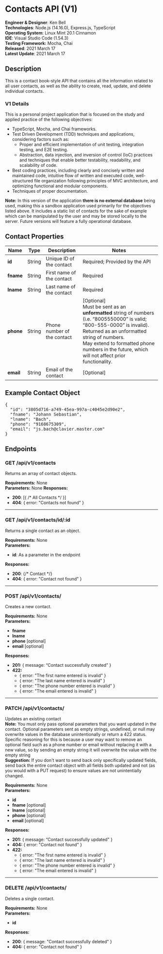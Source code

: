 # Contacts API (V1)

**Engineer & Designer**: Ken Bell<br>
**Technologies**: Node.js (14.16.0), Express.js, TypeScript<br>
**Operating System**: Linux Mint 20.1 Cinnamon<br>
**IDE**: Visual Studio Code (1.54.3)<br>
**Testing Framework:** Mocha, Chai<br>
**Released**: 2021 March 17<br>
**Latest Update**: 2021 March 17<br>

## **Description**

This is a contact book-style API that contains all the information related to all user contacts, as well as the ability to create, read, update, and delete individual contacts.

### **V1 Details**

This is a personal project application that is focused on the study and applied practice of the following objectives:

- TypeScript, Mocha, and Chai frameworks.
- Test Driven Development (TDD) techniques and applications, considering factors such as:
  - Proper and efficient implementation of unit testing, integration testing, and E2E testing.
  - Abstraction, data injection, and inversion of control (IoC) practices and techniques that enable better testability, readability, and scalability of code.
- Best coding practices, including clearly and concisely written and maintained code, intuitive flow of written and executed code, well-structured file organization following principles of MVC architecture, and optimizing functional and modular components.
- Techniques of proper documentation.

**Note:** In this version of the application **there is no external database** being used, making this a sandbox application used primarily for the objectives listed above. It includes a static list of contacts for the sake of example which can be manipulated by the user and may be stored locally to the server. Future versions will feature a fully operational database.

## **Contact Properties**

| Name      | Type   | Description                 | Notes                                                                                                                                                                                                                                                                        |
| --------- | ------ | --------------------------- | ---------------------------------------------------------------------------------------------------------------------------------------------------------------------------------------------------------------------------------------------------------------------------- |
| **id**    | String | Unique ID of the contact    | Required; Provided by the API                                                                                                                                                                                                                                                |
| **fname** | String | First name of the contact   | Required                                                                                                                                                                                                                                                                     |
| **lname** | String | Last name of the contact    | Required                                                                                                                                                                                                                                                                     |
| **phone** | String | Phone number of the contact | [Optional]<br>Must be sent as an **unformatted** string of numbers (i.e. “8005550000” is valid; “800-555-0000” is invalid). Returned as an unformatted string of numbers.<br>May extend to formatted phone numbers in the future, which will not affect prior functionality. |
| **email** | String | Email of the contact        | [Optional]                                                                                                                                                                                                                                                                   |

## **Example Contact Object**

<pre>
{
  "id": "3805d716-a749-45ea-997a-c4045e2d90e2",
  "fname": "Johann Sebastian",
  "lname": "Bach",
  "phone": "9168675309",
  "email": "js.bach@clavier.master.com"
}
</pre>

## **Endpoints**

### **GET** /api/v1/contacts

Returns an array of contact objects.

**Requirements:** None<br>
**Parameters:** None
**Responses:**

- **200**: [{ /* All Contacts */ }]
- **404**: { error: "Contacts not found" }

---

### **GET** /api/v1/contacts/id/:id

Returns a single contact as an object.

**Requirements:** None<br>
**Parameters:**

- **id**: As a parameter in the endpoint

**Responses:**

- **200**: {/\* Contact \*/}
- **404**: { error: "Contact not found" }

---

### **POST** /api/v1/contacts/

Creates a new contact.

**Requirements:** None<br>
**Parameters:**

- **fname**
- **lname**
- **phone** [optional]
- **email** [optional]

**Responses:**

- **201:** { message: “Contact successfully created” }
- **422:**
  - { error: "The first name entered is invalid" }
  - { error: "The last name entered is invalid" }
  - { error: "The phone number entered is invalid" }
  - { error: "The email entered is invalid" }

---

### **PATCH** /api/v1/contacts/

Updates an existing contact<br>
**Note:** You must only pass optional parameters that you want updated in the contact. Optional parameters sent as empty strings, undefined, or null may overwrite values in the database unintentionally or return a 422 status. Specific reasoning for this is because a user may want to remove an optional field such as a phone number or email without replacing it with a new value, so by sending an empty string it will overwrite the value with the empty string<br>
**Suggestion:** If you don't want to send back only specifically updated fields, send back the entire contact object with all fields both updated and not (as you would with a PUT request) to ensure values are not unintentially changed.

**Requirements:** None<br>
**Parameters:**

- **id**
- **fname** [optional]
- **lname** [optional]
- **phone** [optional]
- **email** [optional]

**Responses:**

- **201:** { message: “Contact successfully updated" }
- **404:** { error: "Contact not found" }
- **422:**
  - { error: "The first name entered is invalid" }
  - { error: "The last name entered is invalid" }
  - { error: "The phone number entered is invalid" }
  - { error: "The email entered is invalid" }

---

### <deleteText>**DELETE**</deleteText> /api/v1/contacts/

Deletes a single contact.

**Requirements:** None<br>
**Parameters:**

- **id**

**Responses:**

- **200**: { message: "Contact successfully deleted" }
- **404:** { error: "Contact not found" }
